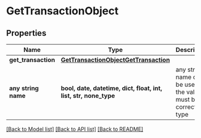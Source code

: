 # GetTransactionObject


## Properties
Name | Type | Description | Notes
------------ | ------------- | ------------- | -------------
**get_transaction** | [**GetTransactionObjectGetTransaction**](GetTransactionObjectGetTransaction.md) |  | [optional] 
**any string name** | **bool, date, datetime, dict, float, int, list, str, none_type** | any string name can be used but the value must be the correct type | [optional]

[[Back to Model list]](../README.md#documentation-for-models) [[Back to API list]](../README.md#documentation-for-api-endpoints) [[Back to README]](../README.md)


